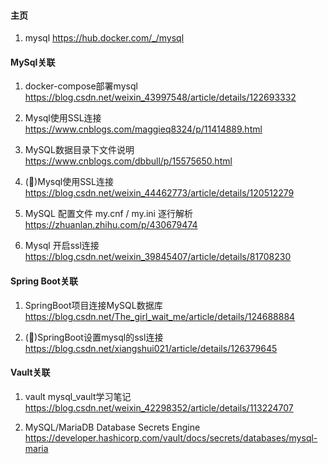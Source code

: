 ﻿#### 主页 ####
1. mysql
    https://hub.docker.com/_/mysql


#### MySql关联 ####
1. docker-compose部署mysql
    https://blog.csdn.net/weixin_43997548/article/details/122693332

2. Mysql使用SSL连接
    https://www.cnblogs.com/maggieq8324/p/11414889.html

3. MySQL数据目录下文件说明
    https://www.cnblogs.com/dbbull/p/15575650.html

4. (🌟)Mysql使用SSL连接
    https://blog.csdn.net/weixin_44462773/article/details/120512279

5. MySQL 配置文件 my.cnf / my.ini 逐行解析
    https://zhuanlan.zhihu.com/p/430679474

6. Mysql 开启ssl连接
    https://blog.csdn.net/weixin_39845407/article/details/81708230

#### Spring Boot关联 ####
1. SpringBoot项目连接MySQL数据库
    https://blog.csdn.net/The_girl_wait_me/article/details/124688884

2. (🌟)SpringBoot设置mysql的ssl连接
    https://blog.csdn.net/xiangshui021/article/details/126379645


#### Vault关联 ####
1. vault mysql_vault学习笔记
    https://blog.csdn.net/weixin_42298352/article/details/113224707

2. MySQL/MariaDB Database Secrets Engine
    https://developer.hashicorp.com/vault/docs/secrets/databases/mysql-maria